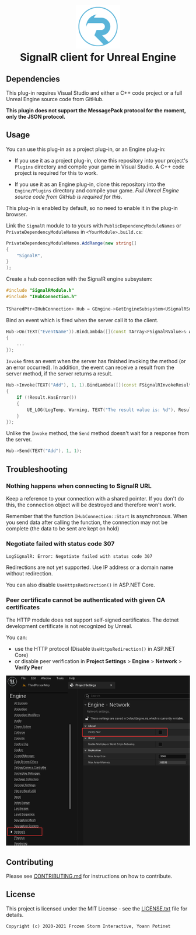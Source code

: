 <h1 align="center">
  <br>
  <a href="https://github.com/FrozenStormInteractive/Unreal-SignalR">
    <img src="Resources/Icon128.png" alt="Logo" width="120">
   </a>
  <br>
  SignalR client for Unreal Engine
  <br>
</h1>

## Dependencies

This plug-in requires Visual Studio and either a C++ code project or a full Unreal Engine source code from GitHub.

**This plugin does not support the MessagePack protocol for the moment, only the JSON protocol.**

## Usage

You can use this plug-in as a project plug-in, or an Engine plug-in:

 - If you use it as a project plug-in, clone this repository into your project's `Plugins` directory and compile your game in Visual Studio. A C++ code project is required for this to work.

 - If you use it as an Engine plug-in, clone this repository into the `Engine/Plugins` directory and compile your game. *Full Unreal Engine source code from GitHub is required for this*.

This plug-in is enabled by default, so no need to enable it in the plug-in browser.

Link the `SignalR` module to to yours with `PublicDependencyModuleNames` or `PrivateDependencyModuleNames` in `<YourModule>.build.cs`:
```cs
PrivateDependencyModuleNames.AddRange(new string[]
{
    "SignalR",
}
);
```

Create a hub connection with the SignalR engine subsystem:
```cpp
#include "SignalRModule.h"
#include "IHubConnection.h"

TSharedPtr<IHubConnection> Hub = GEngine->GetEngineSubsystem<USignalRSubsystem>()->CreateHubConnection("https://example.com/chathub");
```

Bind an event which is fired when the server call it to the client.
```cpp
Hub->On(TEXT("EventName")).BindLambda([](const TArray<FSignalRValue>& Arguments)
{
    ...
});
```

`Invoke` fires an event when the server has finished invoking the method (or an error occurred). In addition, the event
can receive a result from the server method, if the server returns a result.
```cpp
Hub->Invoke(TEXT("Add"), 1, 1).BindLambda([](const FSignalRInvokeResult& Result)
{
    if (!Result.HasError())
    {
        UE_LOG(LogTemp, Warning, TEXT("The result value is: %d"), Result.AsInt());
    }
});
```

Unlike the `Invoke` method, the `Send` method doesn't wait for a response from the server.
```cpp
Hub->Send(TEXT("Add"), 1, 1);
```

## Troubleshooting

### Nothing happens when connecting to SignalR URL

Keep a reference to your connection with a shared pointer. If you don't do this, the connection object will be destroyed and therefore won't work.

Remember that the function `IHubConnection::Start` is asynchronous. When you send data after calling the function, the connection may not be complete (the data to be sent are kept on hold)

### Negotiate failed with status code 307

```
LogSignalR: Error: Negotiate failed with status code 307
```

Redirections are not yet supported. Use IP address or a domain name without redirection.

You can also disable `UseHttpsRedirection()` in ASP.NET Core.

### Peer certificate cannot be authenticated with given CA certificates

The HTTP module does not support self-signed certificates. The dotnet development certificate is not recognized by Unreal.

You can:
- use the HTTP protocol (Disable `UseHttpsRedirection()` in ASP.NET Core)
- or disable peer verification in **Project Settings** > **Engine** > **Network** > **Verify Peer**

![Disable peer verification in Unreal Project Settings](/Docs/Unreal-DisablePeerVerification.png)

## Contributing

Please see [CONTRIBUTING.md](CONTRIBUTING.md) for instructions on how to contribute.

## License

This project is licensed under the MIT License - see the [LICENSE.txt](LICENSE.txt) file for details.

```
Copyright (c) 2020-2021 Frozen Storm Interactive, Yoann Potinet
```
